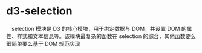 # d3-selection

&ensp;&ensp;selection 模块是 D3 的核心模块，用于绑定数据与 DOM，并设置 DOM 的属性、样式和文本信息等。该模块最复杂的函数在 selection 的综合，其他函数要么很简单要么基于 DOM 规范实现
